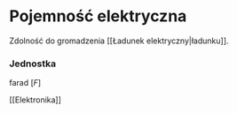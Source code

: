 # Pojemność elektryczna
Zdolność do gromadzenia [[Ładunek elektryczny|ładunku]].
### Jednostka
farad $[F]$

[[Elektronika]]